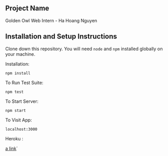 ## Project Name

Golden Owl Web Intern - Ha Hoang Nguyen

## Installation and Setup Instructions

Clone down this repository. You will need `node` and `npm` installed globally on your machine.

Installation:

`npm install`

To Run Test Suite:

`npm test`

To Start Server:

`npm start`

To Visit App:

`localhost:3000`

Heroku :

[a link](https://shopping-cart-web-intern.herokuapp.com)`
